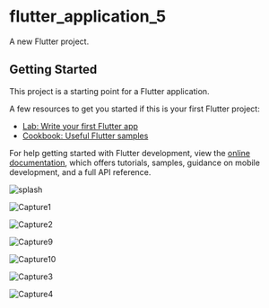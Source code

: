 # flutter_application_5

A new Flutter project.

## Getting Started

This project is a starting point for a Flutter application.

A few resources to get you started if this is your first Flutter project:

- [Lab: Write your first Flutter app](https://docs.flutter.dev/get-started/codelab)
- [Cookbook: Useful Flutter samples](https://docs.flutter.dev/cookbook)

For help getting started with Flutter development, view the
[online documentation](https://docs.flutter.dev/), which offers tutorials,
samples, guidance on mobile development, and a full API reference.


![splash](https://user-images.githubusercontent.com/103077613/221817929-cb66f65d-8f30-4884-b30e-8f8385c1b367.PNG)

![Capture1](https://user-images.githubusercontent.com/103077613/221820357-75f65656-5f2f-434d-810b-c526c2de0ac7.PNG)

![Capture2](https://user-images.githubusercontent.com/103077613/221823293-7294421d-62c3-4109-a4d2-7b00b0dda6cf.PNG)

![Capture9](https://user-images.githubusercontent.com/103077613/221823454-f831bee1-98aa-4726-bd68-c11d5b69874c.PNG)

![Capture10](https://user-images.githubusercontent.com/103077613/221824032-0639212e-ba0c-4f8b-8e2f-9487a27fdfe3.PNG)

![Capture3](https://user-images.githubusercontent.com/103077613/221824203-e91f39f2-b290-4a2d-b9e6-6383e320517b.PNG)

![Capture4](https://user-images.githubusercontent.com/103077613/221824483-46ed6ba2-3d57-4b2d-a04f-60b5937946e6.PNG)






